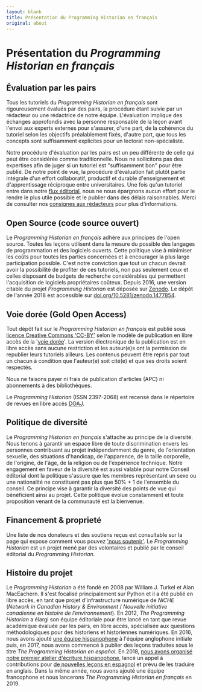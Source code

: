 ```yaml
---
layout: blank
title: Présentation du Programming Historian en français
original: about
---
```


# Présentation du _Programming Historian en français_


## Évaluation par les pairs
Tous les tutoriels du _Programming Historian en français_ sont rigoureusement évalués par des pairs, la procédure étant suivie par un rédacteur ou une rédactrice de notre équipe. L'évaluation implique des échanges approfondis avec la personne responsable de la leçon avant l'envoi aux experts externes pour s'assurer, d'une part, de la cohérence du tutoriel selon les objectifs préalablement fixés, d'autre part, que tous les concepts sont suffisamment explicites pour un lectorat non-spécialiste.

Notre procédure d'évaluation par les pairs est un peu différente de celle qui peut être considérée comme traditionnelle. Nous ne sollicitons pas des expertises afin de juger si un tutoriel est "suffisamment bon" pour être publié. De notre point de vue, la procédure d'évaluation fait plutôt partie intégrale d'un effort collaboratif, productif et durable d'enseignement et d'apprentissage réciproque entre universitaires. Une fois qu'un tutoriel entre dans notre [flux éditorial]({{site.baseurl}}/fr/consignes-auteurs), nous ne nous épargnons aucun effort pour le rendre le plus utile possible et le publier dans des délais raisonnables. Merci de consulter nos [consignes aux rédacteurs]({{site.baseurl}}/fr/consignes-redacteurs) pour plus d'informations.


## Open Source (code source ouvert)
Le _Programming Historian en français_ adhère aux principes de l'open source. Toutes les leçons utilisent dans la mesure du possible des langages de programmation et des logiciels ouverts. Cette politique vise à minimiser les coûts pour toutes les parties concernées et à encourager la plus large participation possible. C'est notre conviction que tout un chacun devrait avoir la possibilité de profiter de ces tutoriels, non pas seulement ceux et celles disposant de budgets de recherche considérables qui permettent l'acquisition de logiciels propriétaires coûteux. Depuis 2016, une version citable du projet _Programming Historian_ est déposée sur [Zenodo](https://zenodo.org/). Le dépôt de l'année 2018 est accessible sur [doi.org/10.5281/zenodo.1477854](https://doi.org/10.5281/zenodo.1477854).


## Voie dorée (Gold Open Access)
Tout dépôt fait sur le _Programming Historian en français_ est publié sous [licence Creative Commons 'CC-BY'](https://creativecommons.org/licenses/by/4.0/deed.fr) selon le modèle de publication en libre accès de la '[voie dorée](https://fr.wikipedia.org/wiki/Libre_acc%C3%A8s_(%C3%A9dition_scientifique))'. La version électronique de la publication est en libre accès sans aucune restriction et les auteur(e)s ont la permission de republier leurs tutoriels ailleurs. Les contenus peuvent être repris par tout un chacun à condition que l'auteur(e) soit cité(e) et que ses droits soient respectés.

Nous ne faisons payer ni frais de publication d'articles (APC) ni abonnements à des bibliothèques.

Le _Programming Historian_ (ISSN 2397-2068) est recensé dans le répertoire de revues en libre accès [DOAJ](https://doaj.org/toc/2397-2068).

## Politique de diversité

Le _Programming Historian en français_ s'attache au principe de la diversité. Nous tenons à garantir un espace libre de toute discrimination envers les personnes contribuant au projet indépendamment du genre, de l'orientation sexuelle, des situations d'handicap, de l'apparence, de la taille corporelle, de l'origine, de l'âge, de la religion ou de l'expérience technique. Notre engagement en faveur de la diversité est aussi valable pour notre Conseil éditorial dont la politique s'assure que les membres représentant un sexe ou une nationalité ne constituent pas plus que 50% + 1 de l'ensemble du conseil. Ce principe vise à garantir la diversité des points de vue qui bénéficient ainsi au projet. Cette politique évolue constamment et toute proposition venant de la communauté est la bienvenue.

## Financement & proprieté

Une liste de nos donateurs et des soutiens reçus est consultable sur la page qui expose comment vous pouvez ['nous soutenir']({{site.baseurl}}/fr/nous-soutenir).
Le _Programming Historian_ est un projet mené par des volontaires et publié par le conseil éditorial du _Programming Historian_.

## Histoire du projet

Le *Programming Historian* a été fondé en 2008 par William J. Turkel et Alan MacEachern. Il s'est focalisé principalement sur Python et il a été publié en libre accès, en tant que projet d'infrastructure numérique de *NiCHE* (*Network in Canadian History & Environment* / *Nouvelle initiative canadienne en histoire de l’environnement*). En 2012, *The Programming Historian* a élargi son équipe éditoriale pour être lancé en tant que revue académique évaluée par les pairs, en libre accès, spécialisée aux questions méthodologiques pour des historiens et historiennes numériques. En 2016, nous avons ajouté [une équipe hispanophone](https://github.com/programminghistorian/jekyll/wiki/Additional-Language-Sub-Teams-Policy) à l'équipe anglophone initiale puis, en 2017, nous avons commencé à publier des leçons traduites sous le titre *The Programming Historian en español*. En 2018, [nous avons organisé notre premier atelier d'écriture hispanophone](https://programminghistorian.org/posts/bogota-workshop-report), lancé un appel à contributions pour [de nouvelles leçons en espagnol](https://programminghistorian.org/posts/convocatoria-de-tutoriales) et prévu de les traduire en anglais. Dans la même année, nous avons ajouté une équipe francophone et nous lancerons *The Programming Historian en français* en 2019.
